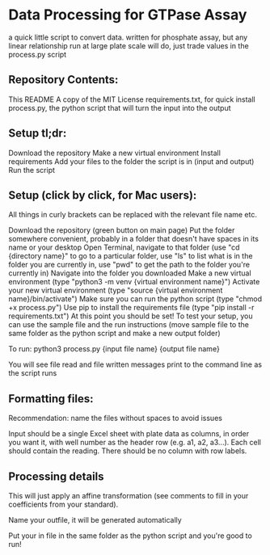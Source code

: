 # Data Processing for GTPase Assay

a quick little script to convert data. written for phosphate assay, but any linear relationship run at large plate scale will do, just trade values in the process.py script

## Repository Contents:
This README
A copy of the MIT License
requirements.txt, for quick install
process.py, the python script that will turn the input into the output

## Setup tl;dr:
Download the repository
Make a new virtual environment
Install requirements
Add your files to the folder the script is in (input and output)
Run the script

## Setup (click by click, for Mac users):
All things in curly brackets can be replaced with the relevant file name etc.

Download the repository (green button on main page)
Put the folder somewhere convenient, probably in a folder that doesn't have spaces in its name or your desktop
Open Terminal, navigate to that folder (use "cd {directory name}" to go to a particular folder, use "ls" to list what is in the folder you are currently in, use "pwd" to get the path to the folder you're currently in)
Navigate into the folder you downloaded
Make a new virtual environment (type "python3 -m venv {virtual environment name}")
Activate your new virtual environment (type "source {virtual environment name}/bin/activate")
Make sure you can run the python script (type "chmod +x process.py")
Use pip to install the requirements file (type "pip install -r requirements.txt")
At this point you should be set! To test your setup, you can use the sample file and the run instructions (move sample file to the same folder as the python script and make a new output folder)

To run:
python3 process.py {input file name} {output file name}

You will see file read and file written messages print to the command line as the script runs

## Formatting files:
Recommendation: name the files without spaces to avoid issues

Input should be a single Excel sheet with plate data as columns, in order you want it, with well number as the header row (e.g. a1, a2, a3...). Each cell should contain the reading.
There should be no column with row labels.

## Processing details


This will just apply an affine transformation (see comments to fill in your coefficients from your standard).

Name your outfile, it will be generated automatically

Put your in file in the same folder as the python script and you're good to run!
